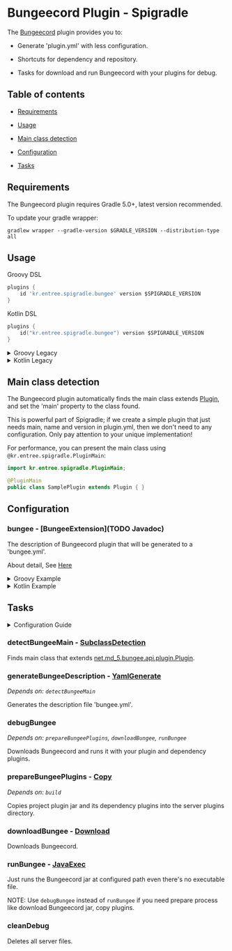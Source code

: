 # Bungeecord Plugin - Spigradle

The [Bungeecord](https://www.spigotmc.org/wiki/about-bungeecord/) plugin provides you to:

- Generate 'plugin.yml' with less configuration.

- Shortcuts for dependency and repository.

- Tasks for download and run Bungeecord with your plugins for debug.

## Table of contents

- [Requirements](#requirements)

- [Usage](#usage)

- [Main class detection](#main-class-detection)

- [Configuration](#configuration)

- [Tasks](#tasks)

## Requirements

The Bungeecord plugin requires Gradle 5.0+, latest version recommended.

To update your gradle wrapper:

```
gradlew wrapper --gradle-version $GRADLE_VERSION --distribution-type all
```

## Usage

Groovy DSL

```groovy
plugins {
    id 'kr.entree.spigradle.bungee' version $SPIGRADLE_VERSION
}
```
Kotlin DSL

```kotlin
plugins {
    id("kr.entree.spigradle.bungee") version $SPIGRADLE_VERSION
}
```

<details>
<summary>Groovy Legacy</summary>

```groovy
buildscript {
    repositories {
        jcenter()
    }
    dependencies {
        classpath 'kr.entree:spigradle:$SPIGRADLE_VERSION'
    }
}

apply plugin: 'kr.entree.spigradle.bungee'
```

</details>

<details>
<summary>Kotlin Legacy</summary>

```groovy
buildscript {
    repositories {
        jcenter()
    }
    dependencies {
        classpath("kr.entree:spigradle:$SPIGRADLE_VERSION")
    }
}

apply(plugin = "kr.entree.spigradle.bungee")
```

</details>

## Main class detection

The Bungeecord plugin automatically finds the main class extends [Plugin](https://ci.md-5.net/job/BungeeCord/ws/api/target/apidocs/net/md_5/bungee/api/plugin/Plugin.html), and set the 'main' property to the class found.

This is powerful part of Spigradle; if we create a simple plugin that just needs main, name and version in plugin.yml, then we don't need to any configuration. Only pay attention to your unique implementation!  

For performance, you can present the main class using `@kr.entree.spigradle.PluginMain`:

```java
import kr.entree.spigradle.PluginMain;

@PluginMain
public class SamplePlugin extends Plugin { }
```  

## Configuration

### bungee - [BungeeExtension](TODO Javadoc)

The description of Bungeecord plugin that will be generated to a 'bungee.yml'.

About detail, See [Here](https://www.spigotmc.org/wiki/create-your-first-bungeecord-plugin-proxy-spigotmc/#making-it-load)

<details>
<summary>Groovy Example</summary>

```groovy
bungee {
    description = 'A Bungeecord plugin.'
    author = 'Me'
    depends = ['SomePlugin']
    softDepends = ['SomeSoftPlugin']
}
```

</details>

<details>
<summary>Kotlin Example</summary>

```kotlin
bungee {
    description = "A Bungeecord plugin."
    author = "Me"
    depends = listOf("SomePlugin")
    softDepends = listOf("SomeSoftPlugin")
}
```

Without [type-safe accessors](https://docs.gradle.org/current/userguide/kotlin_dsl.html#sec:kotlin_using_standard_api):

```kotlin
configure<BungeeExtension> {
    description = "A Bungeecord plugin."
}
```

</details>

## Tasks

<details>
<summary>Configuration Guide</summary>

Groovy:

```groovy
runBungee {
    jvmArgs('-Xmx8G')
}
```

Kotlin with type-safe accessors:

```kotlin
tasks {
    runBungee {
        jvmArgs("-Xmx8G")
    }
}
```

Kotlin without [type-safe accessors](https://docs.gradle.org/current/userguide/kotlin_dsl.html#sec:kotlin_using_standard_api):

```kotlin
tasks {
    named<JavaExec>("runBungee") {
        jvmArgs("-Xmx8G")
    }
}
```

Kotlin with property delegation

```kotlin
tasks {
    val runBungee by existing(JavaExec::clas) {
        jvmArgs("-Xmx8G")
    }
    // Do something with 'runBungee'
}
```

</details>

### detectBungeeMain - [SubclassDetection](TODO)

Finds main class that extends [net.md_5.bungee.api.plugin.Plugin](https://ci.md-5.net/job/BungeeCord/ws/api/target/apidocs/net/md_5/bungee/api/plugin/Plugin.html).

### generateBungeeDescription - [YamlGenerate](TODO)

*Depends on: `detectBungeeMain`*

Generates the description file 'bungee.yml'.

### debugBungee

*Depends on: `prepareBungeePlugins`, `downloadBungee`, `runBungee`*

Downloads Bungeecord and runs it with your plugin and dependency plugins.

### prepareBungeePlugins - [Copy](https://docs.gradle.org/current/dsl/org.gradle.api.tasks.Copy.html)

*Depends on: `build`*

Copies project plugin jar and its dependency plugins into the server plugins directory.

### downloadBungee - [Download](TODO)

Downloads Bungeecord.

### runBungee - [JavaExec](https://docs.gradle.org/current/dsl/org.gradle.api.tasks.JavaExec.html)

Just runs the Bungeecord jar at configured path even there's no executable file.

NOTE: Use `debugBungee` instead of `runBungee` if you need prepare process like download Bungeecord jar, copy plugins.

### cleanDebug

Deletes all server files.